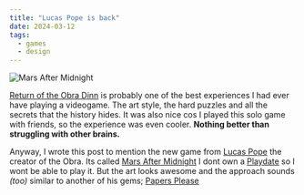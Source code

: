 ```yaml
---
title: "Lucas Pope is back"
date: 2024-03-12
tags:
  - games
  - design
---
```


![Mars After Midnight](/images/posts/mars-after-midnight.webp)

[Return of the Obra Dinn](https://obradinn.com/) is probably one of the best experiences I had ever have playing a videogame. The art style, the hard puzzles and all the secrets that the history hides. It was also nice cos I played this solo game with friends, so the experience was even cooler. **Nothing better than struggling with other brains.**

Anyway, I wrote this post to mention the new game from [Lucas Pope](https://en.wikipedia.org/wiki/Lucas_Pope) the creator of the Obra. Its called [Mars After Midnight](https://play.date/games/mars-after-midnight/) I dont own a [Playdate](https://play.date/) so I wont be able to play it. But the art looks awesome and the approach sounds *(too)* similar to another of his gems; [Papers Please](https://papersplea.se/)